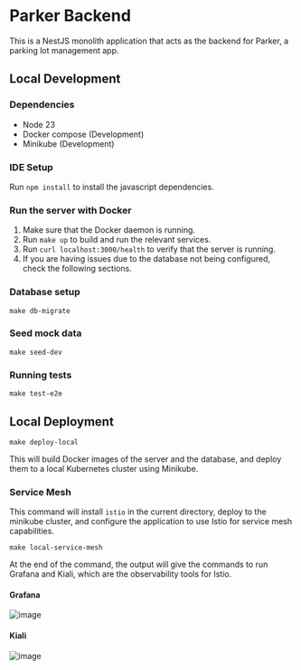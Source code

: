# Parker Backend

This is a NestJS monolith application that acts as the backend for Parker, a parking lot management app.


## Local Development

### Dependencies

- Node 23
- Docker compose (Development)
- Minikube (Development)

### IDE Setup

Run `npm install` to install the javascript dependencies.

### Run the server with Docker

1. Make sure that the Docker daemon is running.
2. Run `make up` to build and run the relevant services.
3. Run `curl localhost:3000/health` to verify that the server is running.
4. If you are having issues due to the database not being configured, check the following sections.

### Database setup
```
make db-migrate
```

### Seed mock data
```
make seed-dev
```

### Running tests

```
make test-e2e
```

## Local Deployment

```
make deploy-local
```

This will build Docker images of the server and the database, and deploy them
to a local Kubernetes cluster using Minikube.

### Service Mesh

This command will install `istio` in the current directory, deploy to the
minikube cluster, and configure the application to use Istio for service mesh
capabilities.

```
make local-service-mesh
```

At the end of the command, the output will give the commands to run Grafana and
Kiali, which are the observability tools for Istio.

#### Grafana
![image](https://github.com/user-attachments/assets/7c415dd2-db0a-4f38-a4e8-68a7894b939d)

#### Kiali
![image](https://github.com/user-attachments/assets/fe512832-a051-401c-8fca-3a6db349dac2)
